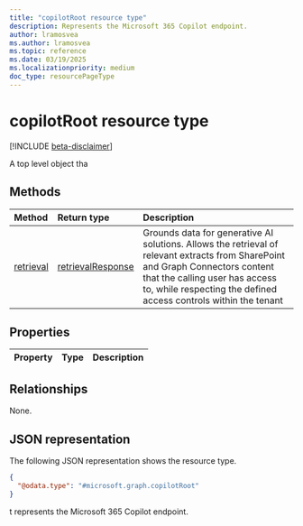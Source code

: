 ```yaml
---
title: "copilotRoot resource type"
description: Represents the Microsoft 365 Copilot endpoint.
author: lramosvea
ms.author: lramosvea
ms.topic: reference
ms.date: 03/19/2025
ms.localizationpriority: medium
doc_type: resourcePageType
---
```


# copilotRoot resource type


[!INCLUDE [beta-disclaimer](../../includes/beta-disclaimer.md)]

A top level object tha

## Methods
|Method|Return type|Description|
|:---|:---|:---|
|[retrieval](../api/copilotroot-retrieval.md)|[retrievalResponse](../resources/retrievalresponse.md)|Grounds data for generative AI solutions. Allows the retrieval of relevant extracts from SharePoint and Graph Connectors content that the calling user has access to, while respecting the defined access controls within the tenant|

## Properties
|Property|Type|Description|
|:---|:---|:---|

## Relationships
None.

## JSON representation
The following JSON representation shows the resource type.
<!-- {
  "blockType": "resource",
  "keyProperty": "id",
  "@odata.type": "microsoft.graph.copilotRoot",
  "openType": false
}
-->
``` json
{
  "@odata.type": "#microsoft.graph.copilotRoot"
}
```

t represents the Microsoft 365 Copilot endpoint.